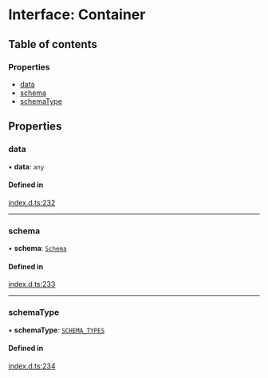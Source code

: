 # Interface: Container

## Table of contents

### Properties

- [data](Container.md#data)
- [schema](Container.md#schema)
- [schemaType](Container.md#schematype)

## Properties

### data

• **data**: `any`

#### Defined in

[index.d.ts:232](https://github.com/mostafa/xk6-kafka/blob/main/api-docs/index.d.ts#L232)

---

### schema

• **schema**: [`Schema`](Schema.md)

#### Defined in

[index.d.ts:233](https://github.com/mostafa/xk6-kafka/blob/main/api-docs/index.d.ts#L233)

---

### schemaType

• **schemaType**: [`SCHEMA_TYPES`](../enums/SCHEMA_TYPES.md)

#### Defined in

[index.d.ts:234](https://github.com/mostafa/xk6-kafka/blob/main/api-docs/index.d.ts#L234)
